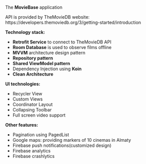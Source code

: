 <p>The <b>MovieBase</b> application 
<p>API is provided by TheMovieDB website: https://developers.themoviedb.org/3/getting-started/introduction</p>

<p><b>Technology stack:</b></p>

<ul>
 <li><b>Retrofit Service</b> to connect to TheMovieDB API</li>
 <li><b>Room Database</b> is used to observe films offline</li>
 <li><b>MVVM</b> architecture design pattern</li>
 <li><b>Repository pattern</b></li>
 <li><b>Shared ViewModel pattern</b></li>
 <li>Dependency Injection using <b>Koin</b></li>
 <li><b>Clean Architecture</b></li>
</ul>

<p><b>UI technologies:</b></p>
<ul>
 <li>Recycler View</li>
 <li>Custom Views</li>
 <li>Coordinator Layout</li>
 <li>Collapsing Toolbar</li>
 <li>Full screen video support</li>
 </ul>

<p><b>Other features:</b></p>

<ul>
<li>Pagination using PagedList</li>
<li>Google maps: providing markers of 10 cinemas in Almaty</li>
<li>Firebase push notifications(customized design)</li>
<li>Firebase analytics</li>
<li>Firebase crashlytics</li>
</ul>
